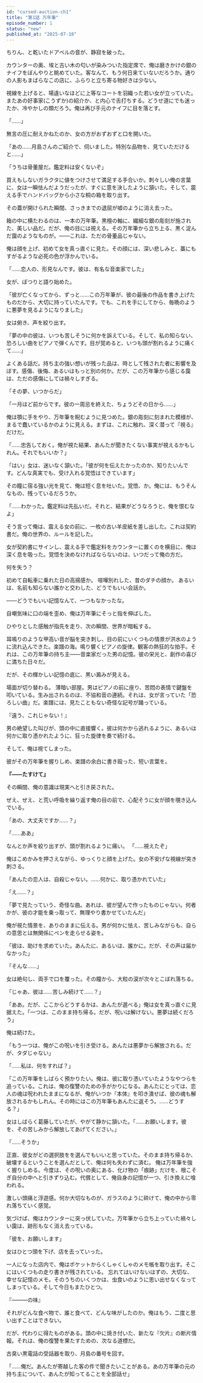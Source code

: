 ```yaml
---
id: "cursed-auction-ch1"
title: "第1話 万年筆"
episode_number: 1
status: "new"
published_at: "2025-07-18"
---
```


ちりん、と乾いたドアベルの音が、静寂を破った。

カウンターの奥、埃と古い木の匂いが染みついた指定席で、俺は磨きかけの銀のナイフをぼんやりと眺めていた。客なんて、もう何日来ていないだろうか。通りの人影もまばらなこの店に、ふらりと立ち寄る物好きは少ない。

視線を上げると、場違いなほどに上等なコートを羽織った若い女が立っていた。またあの好事家(こうずか)の紹介か、と内心で舌打ちする。どうせ道にでも迷ったか、冷やかしの類だろう。俺は再び手元のナイフに目を落とす。

「……」

無言の圧に耐えかねたのか、女の方がおずおずと口を開いた。

「あの……月島さんのご紹介で、伺いました。特別な品物を、見ていただけると……」

「うちは骨董屋だ。鑑定料は安くないぞ」

買えもしないガラクタに値をつけさせて満足する手合いか。刺々しい俺の言葉に、女は一瞬怯んだようだったが、すぐに意を決したように頷いた。そして、震える手でハンドバッグから小さな桐の箱を取り出す。

その蓋が開けられた瞬間、さっきまでの退屈が嘘のように消え去った。

箱の中に横たわるのは、一本の万年筆。黒檀の軸に、繊細な銀の彫刻が施された、美しい品だ。だが、俺の目には視える。その万年筆から立ち上る、黒く淀んだ靄のようなものが。――これは、ただの骨董品じゃない。

俺は顔を上げ、初めて女を真っ直ぐに見た。その顔には、深い悲しみと、藁にもすがるような必死の色が浮かんでいる。

「……恋人の、形見なんです。彼は、有名な音楽家でした」

女が、ぽつりと語り始めた。

「彼が亡くなってから、ずっと……この万年筆が、彼の最後の作品を書き上げたものだから、大切に持っていたんです。でも、これを手にしてから、毎晩のように悪夢を見るようになりました」

女は俯き、声を絞り出す。

「夢の中の彼は、いつも苦しそうに何かを訴えている。そして、私の知らない、恐ろしい曲をピアノで弾くんです。目が覚めると、いつも頭が割れるように痛くて……」

よくある話だ。持ち主の強い想いが残った品は、時として残された者に影響を及ぼす。感傷、後悔、あるいはもっと別の何か。だが、この万年筆から感じる靄は、ただの感傷にしては禍々しすぎる。

「その夢、いつからだ」

「一月ほど前からです。彼の一周忌を終えた、ちょうどその日から……」

俺は顎に手をやり、万年筆を睨むように見つめた。銀の彫刻に刻まれた模様が、まるで蠢いているかのように見える。まずは、これに触れ、深く潜って『視る』だけだ。

「……忠告しておく。俺が視た結果、あんたが聞きたくない事実が視えるかもしれん。それでもいいか？」

「はい」女は、迷いなく頷いた。「彼が何を伝えたかったのか、知りたいんです。どんな真実でも、受け入れる覚悟はできています」

その瞳に宿る強い光を見て、俺は短く息を吐いた。覚悟、か。俺には、もうそんなもの、残っているだろうか。

「……わかった。鑑定料は先払いだ。それと、結果がどうなろうと、俺を恨むなよ」

そう言って俺は、震える女の前に、一枚の古い羊皮紙を差し出した。これは契約書だ。俺の世界の、ルールを記した。

女が契約書にサインし、震える手で鑑定料をカウンターに置くのを横目に、俺は深く息を吸った。覚悟を決めなければならないのは、いつだって俺の方だ。

何を失う？

初めて自転車に乗れた日の高揚感か。
喧嘩別れした、昔のダチの顔か。
あるいは、名前も知らない誰かと交わした、どうでもいい会話か。

――どうでもいい記憶なんて、一つもなかったな。

自嘲気味に口の端を歪め、俺は万年筆にそっと指を伸ばした。

ひやりとした感触が指先を走り、次の瞬間、世界が暗転する。

耳鳴りのような甲高い音が脳を突き刺し、目の前にいくつもの情景が洪水のように流れ込んできた。楽譜の海。鳴り響くピアノの旋律。観客の熱狂的な拍手。それは、この万年筆の持ち主――音楽家だった男の記憶。彼の栄光と、創作の喜びに満ちた日々だ。

だが、その輝かしい記憶の底に、黒い澱みが見える。

場面が切り替わる。
薄暗い部屋。男はピアノの前に座り、苦悶の表情で鍵盤を叩いている。生み出されるのは、不協和音の連続。それは、女が言っていた「恐ろしい曲」だ。楽譜には、見たこともない奇怪な記号が踊っている。

『違う、これじゃない！』

男の絶望した叫びが、頭の中に直接響く。彼は何かから逃れるように、あるいは何かに取り憑かれたように、狂った旋律を奏で続ける。

そして、俺は視てしまった。

彼がその万年筆を握りしめ、楽譜の余白に書き殴った、短い言葉を。

**『――たすけて』**

その瞬間、俺の意識は現実へと引き戻された。

ぜえ、ぜえ、と荒い呼吸を繰り返す俺の目の前で、心配そうに女が顔を覗き込んでいる。

「あの、大丈夫ですか……？」

「……ああ」

なんとか声を絞り出すが、頭が割れるように痛い。
「……視えたぞ」

俺はこめかみを押さえながら、ゆっくりと顔を上げた。女の不安げな視線が突き刺さる。

「あんたの恋人は、自殺じゃない。……何かに、取り憑かれていた」

「え……？」

「夢で見たっていう、奇怪な曲。あれは、彼が望んで作ったものじゃない。何者かが、彼の才能を乗っ取って、無理やり書かせていたんだ」

俺が視た情景を、ありのままに伝える。男が何かに怯え、苦しみながらも、自らの意思とは無関係にペンを走らせる姿を。

「彼は、助けを求めていた。あんたに、あるいは、誰かに。だが、その声は届かなかった」

「そんな……」

女は絶句し、両手で口を覆った。その瞳から、大粒の涙が次々とこぼれ落ちる。

「じゃあ、彼は……苦しみ続けて……？」

「ああ。だが、ここからどうするかは、あんたが選べる」俺は女を真っ直ぐに見据えた。「一つは、このまま持ち帰る。だが、呪いは解けない。悪夢は続くだろう」

俺は続けた。

「もう一つは、俺がこの呪いを引き受ける。あんたは悪夢から解放される。だが、タダじゃない」

「……私は、何をすれば？」

「この万年筆をしばらく預かりたい。俺は、彼に取り憑いていたようなやつらを追っている。これは、俺の復讐のための手がかりになる。あんたにとっては、恋人の魂は呪われたままになるが、俺がいつか『本体』を叩き潰せば、彼の魂も解放されるかもしれん。その時にはこの万年筆もあんたに返そう。……どうする？」

女はしばらく葛藤していたが、やがて静かに頷いた。「……お願いします。彼を、その苦しみから解放してあげてください。」

「……そうか」

正直、彼女がどの選択肢をを選んでもいいと思っていた。そのまま持ち帰るか、破壊するということを選んだとして、俺は何も失わずに済む。
俺は万年筆を強く握りしめる。今度は、その呪いの奥にある、化け物の「痕跡」だけを、根こそぎ自分の中へと引きずり込む。代償として、俺自身の記憶が一つ、引き換えに喰われる。

激しい頭痛と浮遊感。何か大切なものが、ガラスのように砕けて、俺の中から零れ落ちていく感覚。

気づけば、俺はカウンターに突っ伏していた。万年筆から立ち上っていた禍々しい靄は、跡形もなく消え去っている。

「彼を、お願いします」

女はひとつ頭を下げ、店を去っていった。

一人になった店内で、俺はポケットからくしゃくしゃのメモ帳を取り出す。そこにはいくつもの走り書きが残されている。
忘れてはいけないはずの、大切な、幸せな記憶のメモ。そのうちのいくつかは、虫食いのように思い出せなくなってしまっている。そして今日もまたひとつ。

『―――の味』

それがどんな食べ物で、誰と食べて、どんな味がしたのか。俺はもう、二度と思い出すことはできない。

だが、代わりに得たものがある。頭の中に焼き付いた、新たな『欠片』の断片情報。それは、俺の復讐を果たすための、次なる道標だ。

古臭い黒電話の受話器を取り、月島の番号を回す。

「……俺だ。あんたが寄越した客の件で聞きたいことがある。あの万年筆の元の持ち主について、あんたが知ってることを全部話せ」
